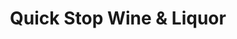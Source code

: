 ---
title: "Quick Stop Wine & Liquor"
url: /ridgewood/quick-stop-wine-und-liquor/
shop: Spirituosen
---